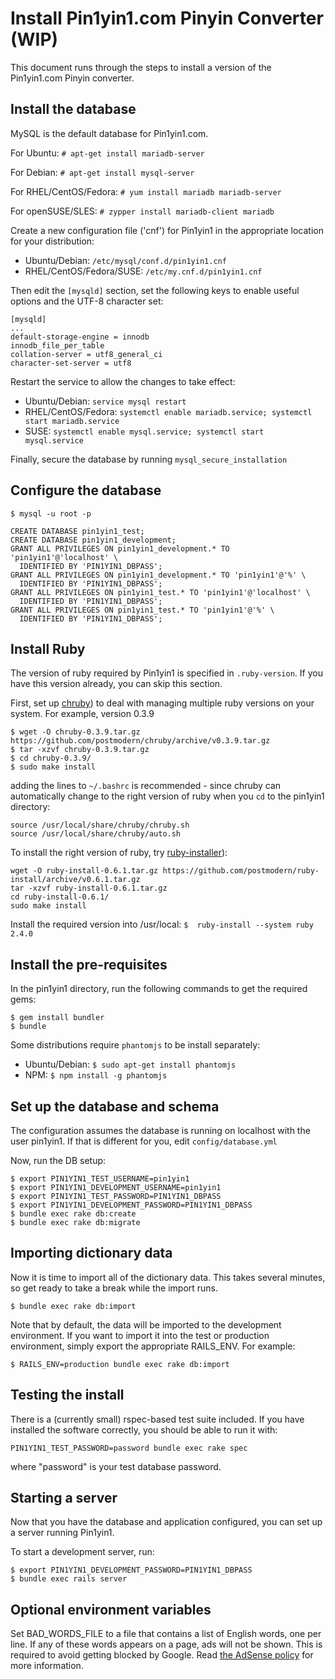 # Install Pin1yin1.com Pinyin Converter (WIP)

This document runs through the steps to install a version of the Pin1yin1.com
Pinyin converter.

## Install the database
MySQL is the default database for Pin1yin1.com.

For Ubuntu:
`# apt-get install mariadb-server`

For Debian:
`# apt-get install mysql-server`

For RHEL/CentOS/Fedora:
`# yum install mariadb mariadb-server`

For openSUSE/SLES:
`# zypper install mariadb-client mariadb`


Create a new configuration file ('cnf') for Pin1yin1 in the appropriate
location for your distribution:
* Ubuntu/Debian: `/etc/mysql/conf.d/pin1yin1.cnf`
* RHEL/CentOS/Fedora/SUSE: `/etc/my.cnf.d/pin1yin1.cnf`

Then edit the `[mysqld]` section, set the following keys to enable
useful options and the UTF-8 character set:

```
[mysqld]
...
default-storage-engine = innodb
innodb_file_per_table
collation-server = utf8_general_ci
character-set-server = utf8
```

Restart the service to allow the changes to take effect:
* Ubuntu/Debian: `service mysql restart`
* RHEL/CentOS/Fedora: `systemctl enable mariadb.service; systemctl start mariadb.service`
* SUSE: `systemctl enable mysql.service; systemctl start mysql.service`

Finally, secure the database by running `mysql_secure_installation`


## Configure the database

`$ mysql -u root -p`

```
CREATE DATABASE pin1yin1_test;
CREATE DATABASE pin1yin1_development;
GRANT ALL PRIVILEGES ON pin1yin1_development.* TO 'pin1yin1'@'localhost' \
  IDENTIFIED BY 'PIN1YIN1_DBPASS';
GRANT ALL PRIVILEGES ON pin1yin1_development.* TO 'pin1yin1'@'%' \
  IDENTIFIED BY 'PIN1YIN1_DBPASS';
GRANT ALL PRIVILEGES ON pin1yin1_test.* TO 'pin1yin1'@'localhost' \
  IDENTIFIED BY 'PIN1YIN1_DBPASS';
GRANT ALL PRIVILEGES ON pin1yin1_test.* TO 'pin1yin1'@'%' \
  IDENTIFIED BY 'PIN1YIN1_DBPASS';
```

## Install Ruby

The version of ruby required by Pin1yin1 is specified in `.ruby-version`.
If you have this version already, you can skip this section.

First, set up [chruby](https://github.com/postmodern/chruby)) to deal with
managing multiple ruby versions on your system. For example, version 0.3.9

```
$ wget -O chruby-0.3.9.tar.gz https://github.com/postmodern/chruby/archive/v0.3.9.tar.gz
$ tar -xzvf chruby-0.3.9.tar.gz
$ cd chruby-0.3.9/
$ sudo make install
```

adding the lines to `~/.bashrc` is recommended - since chruby can automatically
change to the right version of ruby when you `cd` to the pin1yin1 directory:

```
source /usr/local/share/chruby/chruby.sh
source /usr/local/share/chruby/auto.sh
```

To install the right version of ruby, try
[ruby-installer](https://github.com/postmodern/ruby-install)):
```
wget -O ruby-install-0.6.1.tar.gz https://github.com/postmodern/ruby-install/archive/v0.6.1.tar.gz
tar -xzvf ruby-install-0.6.1.tar.gz
cd ruby-install-0.6.1/
sudo make install
```

Install the required version into /usr/local:
`$  ruby-install --system ruby 2.4.0`

## Install the pre-requisites
In the pin1yin1 directory, run the following commands to get the required gems:
```
$ gem install bundler
$ bundle
```

Some distributions require `phantomjs` to be install separately:
* Ubuntu/Debian: `$ sudo apt-get install phantomjs`
* NPM: `$ npm install -g phantomjs`


## Set up the database and schema
The configuration assumes the database is running on localhost with the user
pin1yin1. If that is different for you, edit `config/database.yml`

Now, run the DB setup:

```
$ export PIN1YIN1_TEST_USERNAME=pin1yin1
$ export PIN1YIN1_DEVELOPMENT_USERNAME=pin1yin1
$ export PIN1YIN1_TEST_PASSWORD=PIN1YIN1_DBPASS
$ export PIN1YIN1_DEVELOPMENT_PASSWORD=PIN1YIN1_DBPASS
$ bundle exec rake db:create
$ bundle exec rake db:migrate
```

## Importing dictionary data

Now it is time to import all of the dictionary data.
This takes several minutes, so get ready to take a break while the import runs.

`$ bundle exec rake db:import`

Note that by default, the data will be imported to the development
environment. If you want to import it into the test or production environment,
simply export the appropriate RAILS_ENV. For example:

`$ RAILS_ENV=production bundle exec rake db:import`

## Testing the install
There is a (currently small) rspec-based test suite included. If you
have installed the software correctly, you should be able to run it
with:

    PIN1YIN1_TEST_PASSWORD=password bundle exec rake spec

where "password" is your test database password.

## Starting a server

Now that you have the database and application configured,
you can set up a server running Pin1yin1.

To start a development server, run:

```
$ export PIN1YIN1_DEVELOPMENT_PASSWORD=PIN1YIN1_DBPASS
$ bundle exec rails server
```

## Optional environment variables

Set BAD_WORDS_FILE to a file that contains a list of English words,
one per line. If any of these words appears on a page, ads will not be
shown. This is required to avoid getting blocked by Google. Read [the
AdSense
policy](https://support.google.com/adsense/answer/1348688?hl=en) for
more information.
